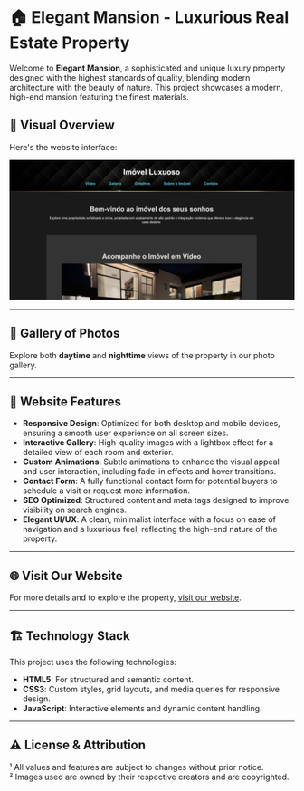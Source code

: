 # 🏠 Elegant Mansion - Luxurious Real Estate Property

Welcome to **Elegant Mansion**, a sophisticated and unique luxury property designed with the highest standards of quality, blending modern architecture with the beauty of nature. This project showcases a modern, high-end mansion featuring the finest materials.

## 🎨 Visual Overview

Here's the website interface:

![Elegant Mansion - Visual Overview](screen01.png)

---

## 📸 Gallery of Photos

Explore both **daytime** and **nighttime** views of the property in our photo gallery.

---

## 🌟 Website Features
- **Responsive Design**: Optimized for both desktop and mobile devices, ensuring a smooth user experience on all screen sizes.
- **Interactive Gallery**: High-quality images with a lightbox effect for a detailed view of each room and exterior.
- **Custom Animations**: Subtle animations to enhance the visual appeal and user interaction, including fade-in effects and hover transitions.
- **Contact Form**: A fully functional contact form for potential buyers to schedule a visit or request more information.
- **SEO Optimized**: Structured content and meta tags designed to improve visibility on search engines.
- **Elegant UI/UX**: A clean, minimalist interface with a focus on ease of navigation and a luxurious feel, reflecting the high-end nature of the property.

---

## 🌐 Visit Our Website

For more details and to explore the property, [visit our website](https://cmontilha.github.io/ElegantMansion/).

---

## 🏗️ Technology Stack

This project uses the following technologies:

- **HTML5**: For structured and semantic content.
- **CSS3**: Custom styles, grid layouts, and media queries for responsive design.
- **JavaScript**: Interactive elements and dynamic content handling.

---

## ⚠️ License & Attribution

¹ All values and features are subject to changes without prior notice.  
² Images used are owned by their respective creators and are copyrighted.
